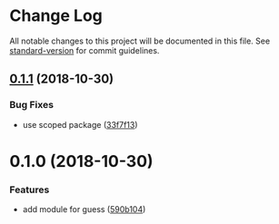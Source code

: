 # Change Log

All notable changes to this project will be documented in this file. See [standard-version](https://github.com/conventional-changelog/standard-version) for commit guidelines.

<a name="0.1.1"></a>
## [0.1.1](https://github.com/https://github.com/nuxt-community/guess-module/compare/v0.1.0...v0.1.1) (2018-10-30)


### Bug Fixes

* use scoped package ([33f7f13](https://github.com/https://github.com/nuxt-community/guess-module/commit/33f7f13))



<a name="0.1.0"></a>
# 0.1.0 (2018-10-30)


### Features

* add module for guess ([590b104](https://github.com/https://github.com/nuxt-community/guess-module/commit/590b104))
